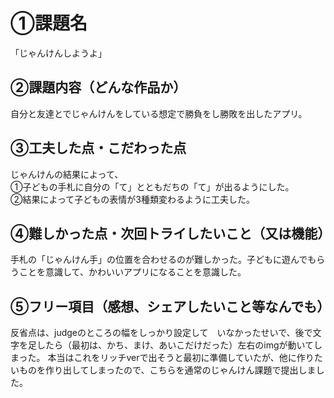 # ①課題名
「じゃんけんしようよ」

## ②課題内容（どんな作品か）
自分と友達とでじゃんけんをしている想定で勝負をし勝敗を出したアプリ。

## ③工夫した点・こだわった点
じゃんけんの結果によって、<br>
①子どもの手札に自分の「て」とともだちの「て」が出るようにした。<br>
②結果によって子どもの表情が3種類変わるように工夫した。<br>

## ④難しかった点・次回トライしたいこと（又は機能）
手札の「じゃんけん手」の位置を合わせるのが難しかった。子どもに遊んでもらうことを意識して、かわいいアプリになることを意識した。

## ⑤フリー項目（感想、シェアしたいこと等なんでも）
反省点は、judgeのところの幅をしっかり設定して　いなかったせいで、後で文字を足したら（最初は、かち、まけ、あいこだけだった）左右のimgが動いてしまった。
本当はこれをリッチverで出そうと最初に準備していたが、他に作りたいものを作り出してしまったので、こちらを通常のじゃんけん課題で提出しました。
